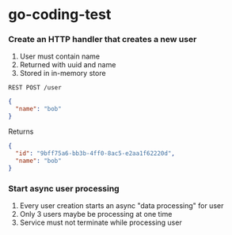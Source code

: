 # go-coding-test

### Create an HTTP handler that creates a new user
   1. User must contain name
   2. Returned with uuid and name
   3. Stored in in-memory store

`REST POST /user`
```json
{
  "name": "bob"
}
```
Returns
```json
{
  "id": "9bff75a6-bb3b-4ff0-8ac5-e2aa1f62220d",
  "name": "bob"
}
```
### Start async user processing

1. Every user creation starts an async "data processing" for user
2. Only 3 users maybe be processing at one time
3. Service must not terminate while processing user